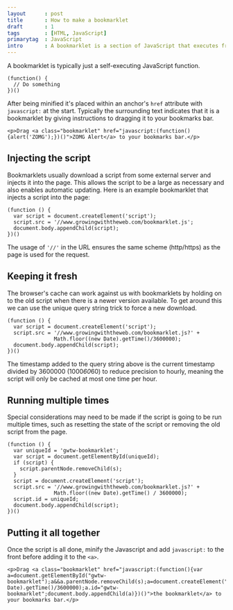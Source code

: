 ```yaml
---
layout      : post
title       : How to make a bookmarklet
draft       : 1
tags        : [HTML, JavaScript]
primarytag  : JavaScript
intro       : A bookmarklet is a section of JavaScript that executes from a browser bookmark.
---
```


A bookmarklet is typically just a self-executing JavaScript function.

<!--prettify lang=js-->
    (function() {
      // Do something
    })()

After being minified it's placed within an anchor's `href` attribute with `javascript:` at the start. Typically the surrounding text indicates that it is a bookmarklet by giving instructions to dragging it to your bookmarks bar.

<!--prettify lang=html-->
    <p>Drag <a class="bookmarklet" href="javascript:(function(){alert('ZOMG');})()">ZOMG Alert</a> to your bookmarks bar.</p>



## Injecting the script

Bookmarklets usually download a script from some external server and injects it into the page. This allows the script to be a large as necessary and also enables automatic updating. Here is an example bookmarklet that injects a script into the page:

<!--prettify lang=js-->
    (function () {
      var script = document.createElement('script');
      script.src = '//www.growingwiththeweb.com/bookmarklet.js';
      document.body.appendChild(script);
    })()

The usage of `'//'` in the URL ensures the same scheme (http/https) as the page is used for the request.



## Keeping it fresh

The browser's cache can work against us with bookmarklets by holding on to the old script when there is a newer version available. To get around this we can use the unique query string trick to force a new download.

<!--prettify lang=js-->
    (function () {
      var script = document.createElement('script');
      script.src = '//www.growingwiththeweb.com/bookmarklet.js?' + 
                   Math.floor((new Date).getTime()/3600000);
      document.body.appendChild(script);
    })()

The timestamp added to the query string above is the current timestamp divided by 3600000 (1000*60*60) to reduce precision to hourly, meaning the script will only be cached at most one time per hour.



## Running multiple times

Special considerations may need to be made if the script is going to be run multiple times, such as resetting the state of the script or removing the old script from the page.

<!--prettify lang=js-->
    (function () {
      var uniqueId = 'gwtw-bookmarklet';
      var script = document.getElementById(uniqueId);
      if (script) {
        script.parentNode.removeChild(s);
      }
      script = document.createElement('script');
      script.src = '//www.growingwiththeweb.com/bookmarklet.js?' + 
                   Math.floor((new Date).getTime() / 3600000);
      script.id = uniqueId;
      document.body.appendChild(script);
    })()



## Putting it all together

Once the script is all done, minify the Javascript and add `javascript:` to the front before adding it to the `<a>`.

<!--prettify lang=html-->
    <p>Drag <a class="bookmarklet" href="javascript:(function(){var a=document.getElementById("gwtw-bookmarklet");a&&a.parentNode.removeChild(s);a=document.createElement("script");a.src="//www.growingwiththeweb.com/bookmarklet.js?"+Math.floor((new Date).getTime()/3600000);a.id="gwtw-bookmarklet";document.body.appendChild(a)})()">the bookmarklet</a> to your bookmarks bar.</p>